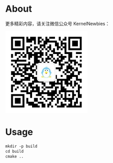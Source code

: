 # About

更多精彩内容，请关注微信公众号 KernelNewbies：

![微信搜一搜 KernelNewbies](kernelnewbies.jpg)

# Usage

```
mkdir -p build
cd build
cmake ..
```
